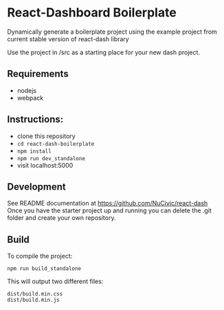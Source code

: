 # React-Dashboard Boilerplate
Dynamically generate a boilerplate project using the example project from current stable version of react-dash library

Use the project in /src as a starting place for your new dash project.

## Requirements
- nodejs
- webpack

## Instructions:
* clone this repository
* `cd react-dash-boilerplate`
* `npm install`
* `npm run dev_standalone`
* visit localhost:5000

## Development
See README documentation at https://github.com/NuCivic/react-dash
Once you have the starter project up and running you can delete the .git folder and create your own repository. 

## Build
To compile the project:

```
npm run build_standalone
```

This will output two different files: 

```
dist/build.min.css
dist/build.min.js
```

